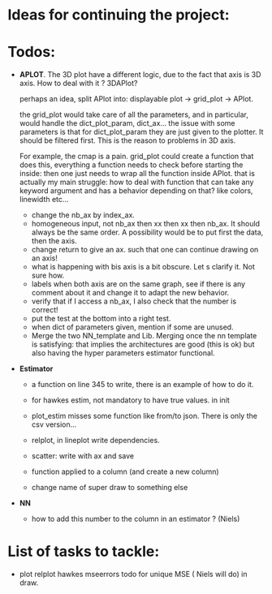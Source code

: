 # Ideas for continuing the project:

# Todos:

* **APLOT**. The 3D plot have a different logic, due to the fact that axis is 3D axis. How to deal with it ? 3DAPlot?

  perhaps an idea, split APlot into: displayable plot -> grid_plot -> APlot.

  the grid_plot would take care of all the parameters, and in particular, would handle the dict_plot_param, dict_ax...
  the issue with some parameters is that for dict_plot_param they are just given to the plotter. It should be filtered
  first. This is the reason to problems in 3D axis.

  For example, the cmap is a pain. grid_plot could create a function that does this, everything a function needs to
  check before starting the inside:
  then one just needs to wrap all the function inside APlot. that is actually my main struggle: how to deal with
  function that can take any keyword argument and has a behavior depending on that? like colors, linewidth etc...

  - change the nb_ax by index_ax.
  - homogeneous input, not nb_ax then xx then xx then nb_ax. It should always be the same order. A possibility would be
    to put first the data, then the axis.
  - change return to give an ax. such that one can continue drawing on an axis!
  - what is happening with bis axis is a bit obscure. Let s clarify it. Not sure how.
  - labels when both axis are on the same graph, see if there is any comment about it and change it to adapt the new
    behavior.
  - verify that if I access a nb_ax, I also check that the number is correct!
  - put the test at the bottom into a right test.
  - when dict of parameters given, mention if some are unused.


  * Merge the two NN_template and Lib. Merging once the nn template is satisfying:
      that implies the architectures are good (this is ok) but also having the hyper parameters estimator functional.


* **Estimator**
    * a function on line 345 to write, there is an example of how to do it.
    * for hawkes estim, not mandatory to have true values. in init
    * plot_estim misses some function like from/to json. There is only the csv version...
    * relplot, in lineplot write dependencies.
      
    * scatter: write with ax and save
    * function applied to a column (and create a new column)
    * change name of super draw to something else
      
* **NN**
    * how to add this number to the column in an estimator ? (Niels)
    
    


# List of tasks to tackle:

* plot relplot hawkes mseerrors todo for unique MSE ( Niels will do) in draw.



